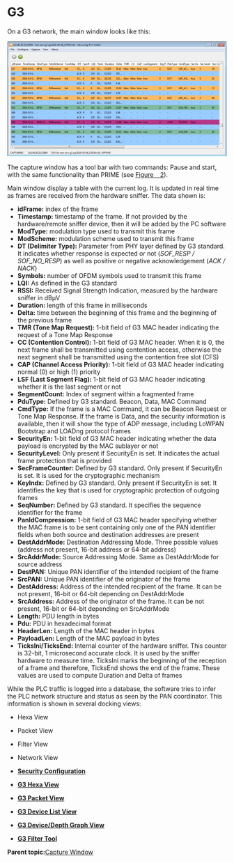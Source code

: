 # G3

On a G3 network, the main window looks like this:

![](GUID-F9CC904C-7263-4B10-9888-9D4062401AFA-low.png "Capture Window (G3)")

The capture window has a tool bar with two commands: Pause and start, with the same functionality than PRIME \(see [Figure   2](GUID-629FBCB3-9AE6-41A9-904E-39EBF5C9A78F.md#FIG_CXB_5MM_SCB)\).

Main window display a table with the current log. It is updated in real time as frames are received from the hardware sniffer. The data shown is:

-   **idFrame:** index of the frame
-   **Timestamp:** timestamp of the frame. If not provided by the hardware/remote sniffer device, then it will be added by the PC software
-   **ModType:** modulation type used to transmit this frame
-   **ModScheme:** modulation scheme used to transmit this frame
-   **DT \(Delimiter Type\):** Parameter from PHY layer defined by G3 standard. It indicates whether response is expected or not \(*SOF\_RESP / SOF\_NO\_RESP*\) as well as positive or negative acknowledgement \(*ACK / NACK*\)
-   **Symbols:** number of OFDM symbols used to transmit this frame
-   **LQI:** As defined in the G3 standard
-   **RSSI:** Received Signal Strength Indication, measured by the hardware sniffer in dBµV
-   **Duration:** length of this frame in milliseconds
-   **Delta:** time between the beginning of this frame and the beginning of the previous frame
-   **TMR \(Tone Map Request\):** 1-bit field of G3 MAC header indicating the request of a Tone Map Response
-   **CC \(Contention Control\):** 1-bit field of G3 MAC header. When it is 0, the next frame shall be transmitted using contention access, otherwise the next segment shall be transmitted using the contention free slot \(CFS\)
-   **CAP \(Channel Access Priority\):** 1-bit field of G3 MAC header indicating normal \(0\) or high \(1\) priority
-   **LSF \(Last Segment Flag\):** 1-bit field of G3 MAC header indicating whether it is the last segment or not
-   **SegmentCount:** Index of segment within a fragmented frame
-   **PduType:** Defined by G3 standard. Beacon, Data, MAC Command
-   **CmdType:** If the frame is a MAC Command, it can be Beacon Request or Tone Map Response. If the frame is Data, and the security information is available, then it will show the type of ADP message, including LoWPAN Bootstrap and LOADng protocol frames
-   **SecurityEn:** 1-bit field of G3 MAC header indicating whether the data payload is encrypted by the MAC sublayer or not
-   **SecurityLevel:** Only present if SecurityEn is set. It indicates the actual frame protection that is provided
-   **SecFrameCounter:** Defined by G3 standard. Only present if SecurityEn is set. It is used for the cryptographic mechanism
-   **KeyIndx:** Defined by G3 standard. Only present if SecurityEn is set. It identifies the key that is used for cryptographic protection of outgoing frames
-   **SeqNumber:** Defined by G3 standard. It specifies the sequence identifier for the frame
-   **PanIdCompression:** 1-bit field of G3 MAC header specifying whether the MAC frame is to be sent containing only one of the PAN identifier fields when both source and destination addresses are present
-   **DestAddrMode:** Destination Addressing Mode. Three possible values \(address not present, 16-bit address or 64-bit address\)
-   **SrcAddrMode:** Source Addressing Mode. Same as DestAddrMode for source address
-   **DestPAN:** Unique PAN identifier of the intended recipient of the frame
-   **SrcPAN:** Unique PAN identifier of the originator of the frame
-   **DestAddress:** Address of the intended recipient of the frame. It can be not present, 16-bit or 64-bit depending on DestAddrMode
-   **SrcAddress:** Address of the originator of the frame. It can be not present, 16-bit or 64-bit depending on SrcAddrMode
-   **Length:** PDU length in bytes
-   **Pdu:** PDU in hexadecimal format
-   **HeaderLen:** Length of the MAC header in bytes
-   **PayloadLen:** Length of the MAC payload in bytes
-   **TicksIni/TicksEnd:** Internal counter of the hardware sniffer. This counter is 32-bit, 1 microsecond accurate clock. It is used by the sniffer hardware to measure time. TicksIni marks the beginning of the reception of a frame and therefore, TicksEnd shows the end of the frame. These values are used to compute Duration and Delta of frames

While the PLC traffic is logged into a database, the software tries to infer the PLC network structure and status as seen by the PAN coordinator. This information is shown in several docking views:

-   Hexa View
-   Packet View
-   Filter View
-   Network View

-   **[Security Configuration](GUID-F02BF4EF-116F-45B7-A7E6-5EC5DB7CCC5A.md)**  

-   **[G3 Hexa View](GUID-5E7A7DCA-3FEA-478B-A44A-AB99E847B6A1.md)**  

-   **[G3 Packet View](GUID-5913B8FB-2B6D-4790-B362-5D3352B8EB43.md)**  

-   **[G3 Device List View](GUID-4EDE83FB-AE28-483E-8180-C8ABB0538A21.md)**  

-   **[G3 Device/Depth Graph View](GUID-782C9242-429D-469E-BAEF-BB2E868D5F7C.md)**  

-   **[G3 Filter Tool](GUID-EE0330F8-57B6-4E06-8096-3D9FF1D57C4D.md)**  


**Parent topic:**[Capture Window](GUID-F7A45B4F-41B2-4AF9-84AA-839C4328E4A8.md)

